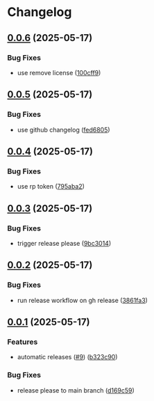 # Changelog

## [0.0.6](https://github.com/cameroncuttingedge/terminal-timer/compare/v0.0.5...v0.0.6) (2025-05-17)


### Bug Fixes

* use remove license ([100cff9](https://github.com/cameroncuttingedge/terminal-timer/commit/100cff978405813627c15102d79dfc396ebba489))

## [0.0.5](https://github.com/cameroncuttingedge/terminal-timer/compare/v0.0.4...v0.0.5) (2025-05-17)


### Bug Fixes

* use github changelog ([fed6805](https://github.com/cameroncuttingedge/terminal-timer/commit/fed6805c2ddde5f02f13b79a760b017d8e548986))

## [0.0.4](https://github.com/cameroncuttingedge/terminal-timer/compare/v0.0.3...v0.0.4) (2025-05-17)


### Bug Fixes

* use rp token ([795aba2](https://github.com/cameroncuttingedge/terminal-timer/commit/795aba204caa0a03a5192d53e2e00059dcd26e2d))

## [0.0.3](https://github.com/cameroncuttingedge/terminal-timer/compare/v0.0.2...v0.0.3) (2025-05-17)


### Bug Fixes

* trigger release please ([9bc3014](https://github.com/cameroncuttingedge/terminal-timer/commit/9bc30144b93216d34269105ae8194059b372a3d6))

## [0.0.2](https://github.com/cameroncuttingedge/terminal-timer/compare/v0.0.1...v0.0.2) (2025-05-17)


### Bug Fixes

* run release workflow on gh release ([3861fa3](https://github.com/cameroncuttingedge/terminal-timer/commit/3861fa3a0f962ba8e86cd9db37359ddf1cdd3562))

## [0.0.1](https://github.com/cameroncuttingedge/terminal-timer/compare/v1.0.0...v0.0.1) (2025-05-17)


### Features

* automatic  releases ([#9](https://github.com/cameroncuttingedge/terminal-timer/issues/9)) ([b323c90](https://github.com/cameroncuttingedge/terminal-timer/commit/b323c906cd2d65e906b60dff887cc22a7c7f2d4a))


### Bug Fixes

* release please to main branch ([d169c59](https://github.com/cameroncuttingedge/terminal-timer/commit/d169c59ad93528ddf9b21e3cce0bf6f54faed91f))
